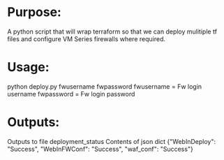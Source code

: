 
  # Purpose:
  A python script that will wrap terraform so that we can deploy mulitiple tf files and configure VM Series firewalls where     required.

  # Usage: 
  
  python deploy.py fwusername fwpassword 
  fwusername = Fw login username
  fwpassword = Fw login password
  

  # Outputs:
  Outputs to file deployment_status
  Contents of json dict
  {"WebInDeploy": "Success", "WebInFWConf": "Success", "waf_conf": "Success"}

